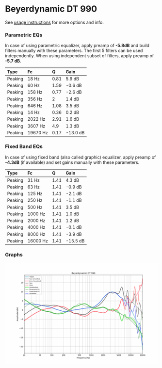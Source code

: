 # Beyerdynamic DT 990
See [usage instructions](https://github.com/jaakkopasanen/AutoEq#usage) for more options and info.

### Parametric EQs
In case of using parametric equalizer, apply preamp of **-5.8dB** and build filters manually
with these parameters. The first 5 filters can be used independently.
When using independent subset of filters, apply preamp of **-5.7 dB**.

| Type    | Fc       |    Q | Gain     |
|:--------|:---------|:-----|:---------|
| Peaking | 18 Hz    | 0.81 | 5.9 dB   |
| Peaking | 60 Hz    | 1.59 | -0.6 dB  |
| Peaking | 158 Hz   | 0.77 | -2.6 dB  |
| Peaking | 356 Hz   | 2    | 1.4 dB   |
| Peaking | 646 Hz   | 1.08 | 3.5 dB   |
| Peaking | 14 Hz    | 0.36 | 0.2 dB   |
| Peaking | 2022 Hz  | 2.91 | 1.6 dB   |
| Peaking | 3607 Hz  | 4.9  | 1.3 dB   |
| Peaking | 19670 Hz | 0.17 | -13.0 dB |

### Fixed Band EQs
In case of using fixed band (also called graphic) equalizer, apply preamp of **-4.3dB**
(if available) and set gains manually with these parameters.

| Type    | Fc       |    Q | Gain     |
|:--------|:---------|:-----|:---------|
| Peaking | 31 Hz    | 1.41 | 4.3 dB   |
| Peaking | 63 Hz    | 1.41 | -0.9 dB  |
| Peaking | 125 Hz   | 1.41 | -2.1 dB  |
| Peaking | 250 Hz   | 1.41 | -1.1 dB  |
| Peaking | 500 Hz   | 1.41 | 3.5 dB   |
| Peaking | 1000 Hz  | 1.41 | 1.0 dB   |
| Peaking | 2000 Hz  | 1.41 | 1.2 dB   |
| Peaking | 4000 Hz  | 1.41 | -0.1 dB  |
| Peaking | 8000 Hz  | 1.41 | -3.9 dB  |
| Peaking | 16000 Hz | 1.41 | -15.5 dB |

### Graphs
![](./Beyerdynamic%20DT%20990.png)